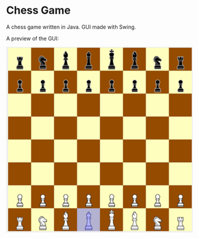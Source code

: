 # Chess Game

A chess game written in Java. GUI made with Swing.


A preview of the GUI:

<img src="/GUI.jpg" alt="GUI" width="500"/>